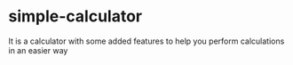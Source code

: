 # simple-calculator
It is a calculator with some added features to help you perform calculations in an easier way
